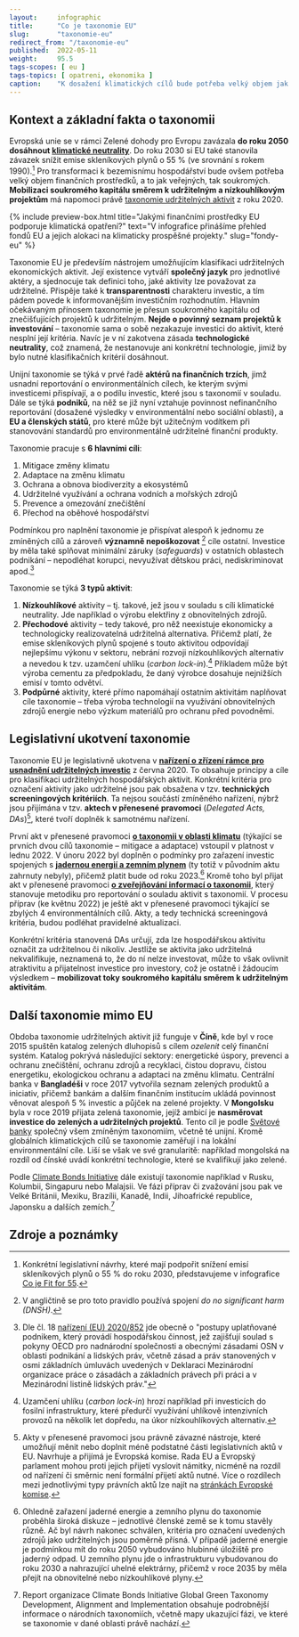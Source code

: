 ```yaml
---
layout:     infographic
title:      "Co je taxonomie EU"
slug:       "taxonomie-eu"
redirect_from: "/taxonomie-eu"
published:  2022-05-11
weight:     95.5
tags-scopes: [ eu ]
tags-topics: [ opatreni, ekonomika ]
caption:    "K dosažení klimatických cílů bude potřeba velký objem jak veřejného, tak soukromého kapitálu. V rámci Evropské unie by mobilizaci soukromého kapitálu měla napomoci právě taxonomie, neboť přináší klasifikaci udržitelných a klimatu prospěšných aktivit."
---
```


## Kontext a základní fakta o taxonomii

Evropská unie se v rámci Zelené dohody pro Evropu zavázala **do roku 2050 dosáhnout [klimatické neutrality](https://faktaoklimatu.cz/explainery/uhlikova-neutralita?q=uhl%C3%ADkov%C3%A1)**. Do roku 2030 si EU také stanovila závazek snížit emise skleníkových plynů o 55 % (ve srovnání s rokem 1990).[^fit-for-55] Pro transformaci k bezemisnímu hospodářství bude ovšem potřeba velký objem finančních prostředků, a to jak veřejných, tak soukromých. **Mobilizaci soukromého kapitálu směrem k udržitelným a nízkouhlíkovým projektům** má napomoci právě [taxonomie udržitelných aktivit](https://ec.europa.eu/info/business-economy-euro/banking-and-finance/sustainable-finance/eu-taxonomy-sustainable-activities_en) z roku 2020.

{% include preview-box.html
    title="Jakými finančními prostředky EU podporuje klimatická opatření?"
    text="V infografice přinášíme přehled fondů EU a jejich alokaci na klimaticky prospěšné projekty."
    slug="fondy-eu"
%}

Taxonomie EU je především nástrojem umožňujícím klasifikaci udržitelných ekonomických aktivit. Její existence vytváří **společný jazyk** pro jednotlivé aktéry, a sjednocuje tak definici toho, jaké aktivity lze považovat za udržitelné. Přispěje také k **transparentnosti** charakteru investic, a tím pádem povede k informovanějším investičním rozhodnutím. Hlavním očekávaným přínosem taxonomie je přesun soukromého kapitálu od znečišťujících projektů k udržitelným. **Nejde o povinný seznam projektů k investování** – taxonomie sama o sobě nezakazuje investici do aktivit, které nesplní její kritéria. Navíc je v ní zakotvena zásada **technologické neutrality**, což znamená, že nestanovuje ani konkrétní technologie, jimiž by bylo nutné klasifikačních kritérií dosáhnout.

Unijní taxonomie se týká v prvé řadě **aktérů na finančních trzích**, jimž usnadní reportování o environmentálních cílech, ke kterým svými investicemi přispívají, a o podílu investic, které jsou s taxonomií v souladu. Dále se týká **podniků**, na něž se již nyní vztahuje povinnost nefinančního reportování (dosažené výsledky v environmentální nebo sociální oblasti), a **EU a členských států**, pro které může být užitečným vodítkem při stanovování standardů pro environmentálně udržitelné finanční produkty.

Taxonomie pracuje s **6 hlavními cíli**:
1. Mitigace změny klimatu
2. Adaptace na změnu klimatu
3. Ochrana a obnova biodiverzity a ekosystémů
4. Udržitelné využívání a ochrana vodních a mořských zdrojů
5. Prevence a omezování znečištění
6. Přechod na oběhové hospodářství

Podmínkou pro naplnění taxonomie je přispívat alespoň k jednomu ze zmíněných cílů a zároveň **významně nepoškozovat** [^dnsh] cíle ostatní. Investice by měla také splňovat minimální záruky (*safeguards*) v ostatních oblastech podnikání – nepodléhat korupci, nevyužívat dětskou práci, nediskriminovat apod.[^safeguards]

Taxonomie se týká **3 typů aktivit**:
1. **Nízkouhlíkové** aktivity – tj. takové, jež jsou v souladu s cíli klimatické neutrality. Jde například o výrobu elektřiny z obnovitelných zdrojů.
2. **Přechodové** aktivity – tedy takové, pro něž neexistuje ekonomicky a technologicky realizovatelná udržitelná alternativa. Přičemž platí, že emise skleníkových plynů spojené s touto aktivitou odpovídají nejlepšímu výkonu v sektoru, nebrání rozvoji nízkouhlíkových alternativ a nevedou k tzv. uzamčení uhlíku (*carbon lock-in*).[^carbon-lock-in] Příkladem může být výroba cementu za předpokladu, že daný výrobce dosahuje nejnižších emisí v tomto odvětví.
3. **Podpůrné** aktivity, které přímo napomáhají ostatním aktivitám naplňovat cíle taxonomie – třeba výroba technologií na využívání obnovitelných zdrojů energie nebo výzkum materiálů pro ochranu před povodněmi.

## Legislativní ukotvení taxonomie

Taxonomie EU je legislativně ukotvena v **[nařízení o zřízení rámce pro usnadnění udržitelných investic](https://eur-lex.europa.eu/legal-content/cs/TXT/?uri=CELEX:32020R0852)** z června 2020. To obsahuje principy a cíle pro klasifikaci udržitelných hospodářských aktivit. Konkrétní kritéria pro označení aktivity jako udržitelné jsou pak obsažena v tzv. **technických screeningových kritériích**. Ta nejsou součástí zmíněného nařízení, nýbrž jsou přijímána v tzv. **aktech v přenesené pravomoci** (*Delegated Acts, DAs*)[^das], které tvoří doplněk k samotnému nařízení.

První akt v přenesené pravomoci **[o taxonomii v oblasti klimatu](https://eur-lex.europa.eu/legal-content/cs/TXT/?uri=CELEX%3A32021R2139)** (týkající se prvních dvou cílů taxonomie – mitigace a adaptace) vstoupil v platnost v lednu 2022. V únoru 2022 byl doplněn o podmínky pro zařazení investic spojených s **[jadernou energií a zemním plynem](https://eur-lex.europa.eu/legal-content/cs/TXT/?uri=PI_COM%3AC(2022)631&qid=1647359214328)** (ty totiž v původním aktu zahrnuty nebyly), přičemž platit bude od roku 2023.[^jadro-plyn] Kromě toho byl přijat akt v přenesené pravomoci **[o zveřejňování informací o taxonomii](https://eur-lex.europa.eu/legal-content/CS/TXT/HTML/?uri=CELEX:32021R2178&from=cs)**, který stanovuje metodiku pro reportování o souladu aktivit s taxonomií. V procesu příprav (ke květnu 2022) je ještě akt v přenesené pravomoci týkající se zbylých 4 environmentálních cílů. Akty, a tedy technická screeningová kritéria, budou podléhat pravidelné aktualizaci.

Konkrétní kritéria stanovená DAs určují, zda lze hospodářskou aktivitu označit za udržitelnou či nikoliv. Jestliže se aktivita jako udržitelná nekvalifikuje, neznamená to, že do ní nelze investovat, může to však ovlivnit atraktivitu a přijatelnost investice pro investory, což je ostatně i žádoucím výsledkem – **mobilizovat toky soukromého kapitálu směrem k udržitelným aktivitám**.

## Další taxonomie mimo EU

Obdoba taxonomie udržitelných aktivit již funguje v **Číně**, kde byl v roce 2015 spuštěn katalog zelených dluhopisů s cílem *ozelenit* celý finanční systém. Katalog pokrývá následující sektory: energetické úspory, prevenci a ochranu znečištění, ochranu zdrojů a recyklaci, čistou dopravu, čistou energetiku, ekologickou ochranu a adaptaci na změnu klimatu. Centrální banka v **Bangladéši** v roce 2017 vytvořila seznam zelených produktů a iniciativ, přičemž bankám a dalším finančním institucím ukládá povinnost věnovat alespoň 5 % investic a půjček na zelené projekty. V **Mongolsku** byla v roce 2019 přijata zelená taxonomie, jejíž ambicí je **nasměrovat investice do zelených a udržitelných projektů**. Tento cíl je podle [Světové banky](https://documents.worldbank.org/en/publication/documents-reports/documentdetail/953011593410423487/developing-a-national-green-taxonomy-a-world-bank-guide) společný všem zmíněným taxonomiím, včetně té unijní. Kromě globálních klimatických cílů se taxonomie zaměřují i na lokální environmentální cíle. Liší se však ve své granularitě: například mongolská na rozdíl od čínské uvádí konkrétní technologie, které se kvalifikují jako zelené.

Podle [Climate Bonds Initiative](https://www.climatebonds.net/resources/reports/global-green-taxonomy-development-alignment-and-implementation) dále existují taxonomie například v Rusku, Kolumbii, Singapuru nebo Malajsii. Ve fázi příprav či zvažování jsou pak ve Velké Británii, Mexiku, Brazílii, Kanadě, Indii, Jihoafrické republice, Japonsku a dalších zemích.[^cbi]

## Zdroje a poznámky

[^fit-for-55]: Konkrétní legislativní návrhy, které mají podpořit snížení emisí skleníkových plynů o 55 % do roku 2030, představujeme v infografice [Co je Fit for 55](https://faktaoklimatu.cz/infografiky/fit-for-55).
[^dnsh]: V angličtině se pro toto pravidlo používá spojení *do no significant harm (DNSH)*.
[^safeguards]: Dle čl. 18 [nařízení (EU) 2020/852](https://eur-lex.europa.eu/legal-content/cs/TXT/?uri=CELEX:32020R0852) jde obecně o "postupy uplatňované podnikem, který provádí hospodářskou činnost, jež zajišťují soulad s pokyny OECD pro nadnárodní společnosti a obecnými zásadami OSN v oblasti podnikání a lidských práv, včetně zásad a práv stanovených v osmi základních úmluvách uvedených v Deklaraci Mezinárodní organizace práce o zásadách a základních právech při práci a v Mezinárodní listině lidských práv."
[^carbon-lock-in]: Uzamčení uhlíku (*carbon lock-in*) hrozí například při investicích do fosilní infrastruktury, které předurčí využívání uhlíkově intenzivních provozů na několik let dopředu, na úkor nízkouhlíkových alternativ.
[^das]: Akty v přenesené pravomoci jsou právně závazné nástroje, které umožňují měnit nebo doplnit méně podstatné části legislativních aktů v EU. Navrhuje a přijímá je Evropská komise. Rada EU a Evropský parlament mohou proti jejich přijetí vyslovit námitky, nicméně na rozdíl od nařízení či směrnic není formální přijetí aktů nutné. Více o rozdílech mezi jednotlivými typy právních aktů lze najít na [stránkách Evropské komise](https://ec.europa.eu/info/law/law-making-process/types-eu-law_cs).
[^jadro-plyn]: Ohledně zařazení jaderné energie a zemního plynu do taxonomie proběhla široká diskuze – jednotlivé členské země se k tomu stavěly různě. Ač byl návrh nakonec schválen, kritéria pro označení uvedených zdrojů jako udržitelných jsou poměrně přísná. V případě jaderné energie je podmínkou mít do roku 2050 vybudováno hlubinné úložiště pro jaderný odpad. U zemního plynu jde o infrastrukturu vybudovanou do roku 2030 a nahrazující uhelné elektrárny, přičemž v roce 2035 by měla přejít na obnovitelné nebo nízkouhlíkové plyny.
[^cbi]: Report organizace Climate Bonds Initiative Global Green Taxonomy Development, Alignment and Implementation obsahuje podrobnější informace o národních taxonomiích, včetně mapy ukazující fázi, ve které se taxonomie v dané oblasti právě nachází.
